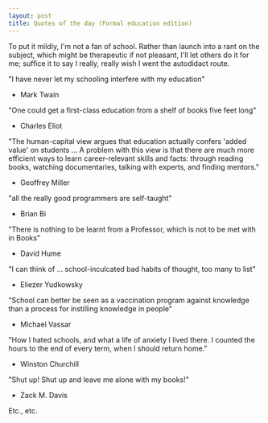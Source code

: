 ```yaml
---
layout: post
title: Quotes of the day (Formal education edition)
---
```


To put it mildly, I'm not a fan of school.
Rather than launch into a rant on the subject, which might be therapeutic if
not pleasant, I'll let others do it for me; suffice it to say I really, really
wish I went the autodidact route.

"I have never let my schooling interfere with my education"
- Mark Twain

"One could get a first-class education from a shelf of books five feet long"
- Charles Eliot

"The human-capital view argues that education actually confers 'added value'
on students ...
A problem with this view is that there are much more efficient ways to learn
career-relevant skills and facts: through reading books, watching documentaries,
talking with experts, and finding mentors."
- Geoffrey Miller

"all the really good programmers are self-taught"
- Brian Bi

"There is nothing to be learnt from a Professor, which is not to be met with in
Books"
- David Hume

"I can think of ... school-inculcated bad habits of thought, too many to list"
- Eliezer Yudkowsky

"School can better be seen as a vaccination program against knowledge than a
process for instilling knowledge in people"
- Michael Vassar

"How I hated schools, and what a life of anxiety I lived there.
I counted the
hours to the end of every term, when I should return home."
- Winston Churchill

"Shut up! Shut up and leave me alone with my books!"
- Zack M. Davis

Etc., etc.
